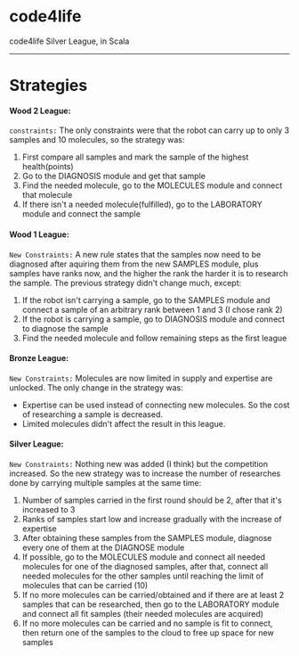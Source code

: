 # code4life
code4life Silver League, in Scala

---

# Strategies
#### Wood 2 League:
`constraints:` The only constraints were that the robot can carry up to only 3 samples and 10 molecules, so the strategy was:
1. First compare all samples and mark the sample of the highest health(points)
2. Go to the DIAGNOSIS module and get that sample
3. Find the needed molecule, go to the MOLECULES module and connect that molecule
4. If there isn't a needed molecule(fulfilled), go to the LABORATORY module and connect the sample

#### Wood 1 League:
`New Constraints:` A new rule states that the samples now need to be diagnosed after aquiring them from the new SAMPLES module, plus samples have ranks now, and the higher the rank the harder it is to research the sample.
The previous strategy didn't change much, except:
1. If the robot isn't carrying a sample, go to the SAMPLES module and connect a sample of an arbitrary rank between 1 and 3 (I chose rank 2)
2. If the robot is carrying a sample, go to DIAGNOSIS module and connect to diagnose the sample
3. Find the needed molecule and follow remaining steps as the first league

#### Bronze League:
`New Constraints:` Molecules are now limited in supply and expertise are unlocked. The only change in the strategy was:
* Expertise can be used instead of connecting new molecules. So the cost of researching a sample is decreased.
* Limited molecules didn't affect the result in this league.

#### Silver League:
`New Constraints:` Nothing new was added (I think) but the competition increased. So the new strategy was to increase the number of researches done by carrying multiple samples at the same time:
1. Number of samples carried in the first round should be 2, after that it's increased to 3
2. Ranks of samples start low and increase gradually with the increase of expertise
3. After obtaining these samples from the SAMPLES module, diagnose every one of them at the DIAGNOSE module
4. If possible, go to the MOLECULES module and connect all needed molecules for one of the diagnosed samples, after that, connect all needed molecules for the other samples until reaching the limit of molecules that can be carried (10)
5. If no more molecules can be carried/obtained and if there are at least 2 samples that can be researched, then go to the LABORATORY module and connect all fit samples (their needed molecules are acquired)
6. If no more molecules can be carried and no sample is fit to connect, then return one of the samples to the cloud to free up space for new samples
